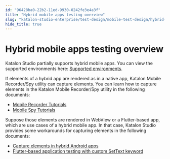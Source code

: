 ```yaml
---
id: "96428ba0-22b2-11ed-9930-0242fe3e4a3f"
title: "Hybrid mobile apps testing overview"
slug: "katalon-studio-enterprise/test-design/mobile-test-design/hybrid-mobile-apps-testing/hybrid-mobile-apps-testing-overview"
hide_title: true
---
```

  

# <a id="id" class="anchor_top_offset"/><a id="ariaid-title1" class="anchor_top_offset"/>Hybrid mobile apps testing overview

  
    
<p xmlns="http://www.w3.org/1999/xhtml" className="p">Katalon Studio partially supports hybrid mobile apps. You can   view the supported environments here: <a className="xref" href="/docs/legacy/katalon-studio-enterprise/release-notes/supported-environments">Supported     environments</a>.</p> 
    
<p xmlns="http://www.w3.org/1999/xhtml" className="p">If elements of a hybrid app are rendered as in a native app,   Katalon Mobile Recorder/Spy utility can capture elements. You can   learn how to capture elements in the Katalon Mobile Recorder/Spy   utility in the following documents:</p> 
    
<ul xmlns="http://www.w3.org/1999/xhtml" className="ul">   <li className="li">     <a className="xref" href="/docs/legacy/katalon-studio-enterprise/test-design/mobile-test-design/mobile-record-and-spy-utilities/mobile-recorder-tutorial---7.6-onwards">Mobile       Recorder Tutorials</a>   </li>   <li className="li">     <a className="xref" href="/docs/legacy/katalon-studio-enterprise/test-design/mobile-test-design/mobile-record-and-spy-utilities/tutorial-for-mobile-object-spy">Mobile       Spy Tutorials</a>   </li> </ul> 
    
<p xmlns="http://www.w3.org/1999/xhtml" className="p">Suppose those elements are rendered in WebView or a   Flutter-based app, which are use cases of a hybrid mobile app. In   that case, Katalon Studio provides some workarounds for capturing   elements in the following documents:</p> 
    
<ul xmlns="http://www.w3.org/1999/xhtml" className="ul">   <li className="li">     <a className="xref" href="/docs/legacy/katalon-studio-enterprise/test-design/mobile-test-design/hybrid-mobile-apps-testing/capture-elements-in-hybrid-android-apps">Capture       elements in hybrid Android apps</a>   </li>   <li className="li">     <a className="xref" href="/docs/legacy/katalon-studio-enterprise/extend-katalon-studio/custom-keywords/flutter-based-application-testing-with-custom-settext-keyword">Flutter-based       application testing with custom SetText keyword</a>   </li> </ul> 
  

